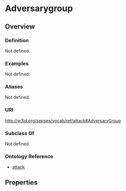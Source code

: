 # Adversarygroup

## Overview

### Definition
Not defined.

### Examples
Not defined.

### Aliases
Not defined.

### URI
http://w3id.org/sepses/vocab/ref/attack#AdversaryGroup

### Subclass Of
Not defined.

### Ontology Reference
- [attack](http://w3id.org/sepses/vocab/ref/attack#)

## Properties

